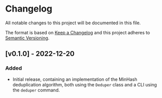 # Changelog

All notable changes to this project will be documented in this file.

The format is based on [Keep a Changelog](http://keepachangelog.com/en/1.0.0/) and this
project adheres to [Semantic Versioning](http://semver.org/spec/v2.0.0.html).


## [v0.1.0] - 2022-12-20
### Added
- Initial release, containing an implementation of the MinHash deduplication algorithm,
  both using the `Deduper` class and a CLI using the `deduper` command.
